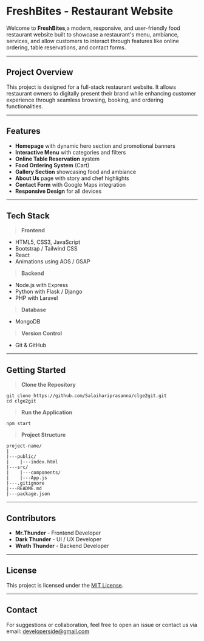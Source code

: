 # FreshBites - Restaurant Website
Welcome to **FreshBites**,a modern, responsive, and user-friendly food restaurant website built to showcase a restaurant's menu, ambiance, services, and allow customers to interact through features like online ordering, table reservations, and contact forms.

---
## Project Overview

This project is designed for a full-stack restaurant website. It allows restaurant owners to digitally present their brand while enhancing customer experience through seamless browsing, booking, and ordering functionalities.

---
## Features

- **Homepage** with dynamic hero section and promotional banners
- **Interactive Menu** with categories and filters
- **Online Table Reservation** system
-  **Food Ordering System** (Cart)
- **Gallery Section** showcasing food and ambiance
- **About Us** page with story and chef highlights
- **Contact Form** with Google Maps integration
- **Responsive Design** for all devices

---
## Tech Stack

>**Frontend**
- HTML5, CSS3, JavaScript
- Bootstrap / Tailwind CSS
- React 
- Animations using AOS / GSAP
>**Backend**
- Node.js with Express
- Python with Flask / Django
- PHP with Laravel
>**Database**
- MongoDB
>**Version Control**
- Git & GitHub

---
## Getting Started

>**Clone the Repository**
```
git clone https://github.com/Salaihariprasanna/clge2git.git
cd clge2git
```
>**Run the Application**
```
npm start
```
>**Project Structure**
```
project-name/
|
|---public/
|    |---index.html
|---src/
|    |---components/
|    |---App.js
|---.gitignore
|---README.md
|---package.json
```
---
## Contributors
- **Mr.Thunder** - Frontend Developer
- **Dark Thunder** - UI / UX Developer
- **Wrath Thunder** - Backend Developer
---
## License
This project is licensed under the [MIT License](). 

---
## Contact

For suggestions or collaboration, feel free to open an issue or contact us via email: developerside@gmail.com